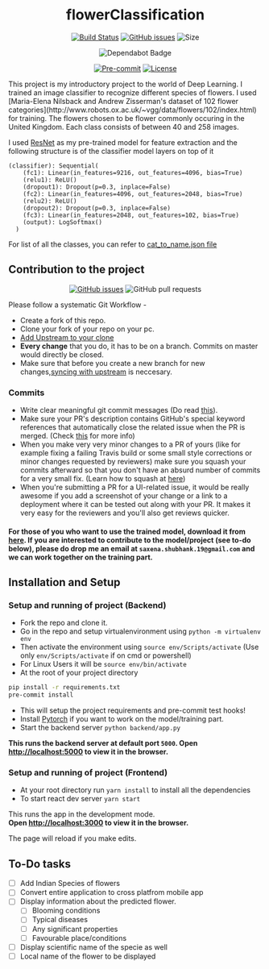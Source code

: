 <div align="center">
<h1>flowerClassification</h1>

[![Build Status](https://travis-ci.org/shubhank-saxena/flowerClassification.svg?branch=master)](https://travis-ci.org/github/shubhank-saxena/flowerClassification) [![GitHub issues](https://img.shields.io/github/issues/shubhank-saxena/flowerClassification?logo=github)](https://github.com/shubhank-saxena/flowerClassification/issues)
![Size](https://github-size-badge.herokuapp.com/shubhank-saxena/flowerClassification.svg)
<!-- ![Website](https://img.shields.io/website?down_color=lightgrey&down_message=crap%21&up_color=blue&up_message=it%27s%20up&url=https%3A%2F%2Fshubhank.codes) -->
<a> <img src="https://badgen.net/dependabot/shubhank-saxena/My-Portfolio?icon=dependabot" alt="Dependabot Badge"></a>

[![Pre-commit](https://img.shields.io/badge/pre--commit-enabled-brightgreen?logo=pre-commit&logoColor=white)](https://github.com/shubhank-saxena/flowerClassification/blob/master/.pre-commit-config.yaml)
[![License](https://img.shields.io/github/license/shubhank-saxena/flowerClassification)](https://github.com/shubhank-saxena/flowerClassification/blob/master/LICENSE)
</div>
This project is my introductory project to the world of Deep Learning. I trained an image classifier to recognize different species of flowers. I used [Maria-Elena Nilsback and Andrew Zisserman's dataset of 102 flower categories](http://www.robots.ox.ac.uk/~vgg/data/flowers/102/index.html) for training. The flowers chosen to be flower commonly occuring in the United Kingdom. Each class consists of between 40 and 258 images.<br/>

I used [ResNet](https://arxiv.org/abs/1512.03385) as my pre-trained model for feature extraction and the following structure is of the classifier model layers on top of it 

```
(classifier): Sequential(
    (fc1): Linear(in_features=9216, out_features=4096, bias=True)
    (relu1): ReLU()
    (dropout1): Dropout(p=0.3, inplace=False)
    (fc2): Linear(in_features=4096, out_features=2048, bias=True)
    (relu2): ReLU()
    (dropout2): Dropout(p=0.3, inplace=False)
    (fc3): Linear(in_features=2048, out_features=102, bias=True)
    (output): LogSoftmax()
  )
```

For list of all the classes, you can refer to [cat_to_name.json file](https://github.com/shubhank-saxena/flowerClassification/blob/master/backend/cat_to_name.json)

## Contribution to the project

<div align="center">

[![GitHub issues](https://img.shields.io/github/issues/shubhank-saxena/flowerClassification?logo=github)](https://github.com/shubhank-saxena/flowerClassification/issues) ![GitHub pull requests](https://img.shields.io/github/issues-pr-raw/shubhank-saxena/flowerClassification?logo=git&logoColor=white)

</div>
Please follow a systematic Git Workflow -

- Create a fork of this repo.
- Clone your fork of your repo on your pc.
- [Add Upstream to your clone](https://help.github.com/en/github/collaborating-with-issues-and-pull-requests/configuring-a-remote-for-a-fork)
- **Every change** that you do, it has to be on a branch. Commits on master would directly be closed.
- Make sure that before you create a new branch for new changes,[syncing with upstream](https://help.github.com/en/github/collaborating-with-issues-and-pull-requests/syncing-a-fork) is neccesary.

### Commits

- Write clear meaningful git commit messages (Do read [this](http://chris.beams.io/posts/git-commit/)).
- Make sure your PR's description contains GitHub's special keyword references that automatically close the related issue when the PR is merged. (Check [this](https://github.com/blog/1506-closing-issues-via-pull-requests) for more info)
- When you make very very minor changes to a PR of yours (like for example fixing a failing Travis build or some small style corrections or minor changes requested by reviewers) make sure you squash your commits afterward so that you don't have an absurd number of commits for a very small fix. (Learn how to squash at [here](https://davidwalsh.name/squash-commits-git))
- When you're submitting a PR for a UI-related issue, it would be really awesome if you add a screenshot of your change or a link to a deployment where it can be tested out along with your PR. It makes it very easy for the reviewers and you'll also get reviews quicker.

#### For those of you who want to use the trained model, download it from [here](https://drive.google.com/file/d/1iDKgdryfb-icKX1NcTesC5LA8Q0pegex/view?usp=sharing). If you are interested to contribute to the model/project (see to-do below), please do drop me an email at `saxena.shubhank.19@gmail.com` and we can work together on the training part.

## Installation and Setup

### Setup and running of project (Backend)

- Fork the repo and clone it.
- Go in the repo and setup virtualenvironment using
  `python -m virtualenv env`
- Then activate the environment using
  `source env/Scripts/activate` (Use only `env/Scripts/activate` if on cmd or powershell)
- For Linux Users it will be `source env/bin/activate`
- At the root of your project directory <br>

```bash
pip install -r requirements.txt
pre-commit install
```

- This will setup the project requirements and pre-commit test hooks!
- Install [Pytorch](https://pytorch.org/) if you want to work on the model/training part.
- Start the backend server
  `python backend/app.py`
  
**This runs the backend server at default port `5000`.
  Open [http://localhost:5000](http://localhost:5000) to view it in the browser.**<br />

### Setup and running of project (Frontend)

- At your root directory run `yarn install` to install all the dependencies
- To start react dev server `yarn start`

This runs the app in the development mode.<br />
**Open [http://localhost:3000](http://localhost:3000) to view it in the browser.**

The page will reload if you make edits.<br />

## To-Do tasks
- [ ] Add Indian Species of flowers
- [ ] Convert entire application to cross platfrom mobile app
- [ ] Display information about the predicted flower.
  - [ ] Blooming conditions
  - [ ] Typical diseases
  - [ ] Any significant properties
  - [ ] Favourable place/conditions
- [ ] Display scientific name of the specie as well
- [ ] Local name of the flower to be displayed